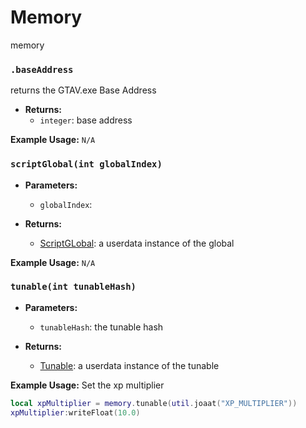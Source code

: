 # Memory
memory

### `.baseAddress`

returns the GTAV.exe Base Address

- **Returns:**
    - `integer`: base address

**Example Usage:**
`N/A`

### `scriptGlobal(int globalIndex)`

- **Parameters:**
    - `globalIndex`:

- **Returns:**
    - [ScriptGLobal](../main/Types/global.md): a userdata instance of the global

**Example Usage:**
`N/A`

### `tunable(int tunableHash)`

- **Parameters:**
    - `tunableHash`: the tunable hash

- **Returns:**
    - [Tunable](../main/Types/tunable.md): a userdata instance of the tunable

**Example Usage:**
Set the xp multiplier
```lua
local xpMultiplier = memory.tunable(util.joaat("XP_MULTIPLIER"))
xpMultiplier:writeFloat(10.0)
```